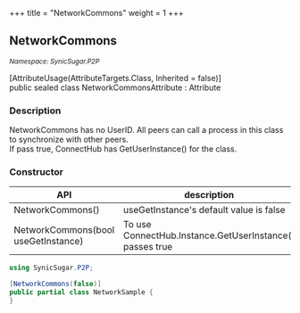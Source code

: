 +++
title = "NetworkCommons"
weight = 1
+++
## NetworkCommons
<small>*Namespace: SynicSugar.P2P* </small>

[AttributeUsage(AttributeTargets.Class,  Inherited = false)]<br>
public sealed class NetworkCommonsAttribute : Attribute


### Description
NetworkCommons has no UserID. All peers can call a process in this class to synchronize with other peers.<br>
If pass true, ConnectHub has GetUserInstance<T>() for the class.


### Constructor

| API | description |
|---|---|
| NetworkCommons()| useGetInstance's default value is false |
| NetworkCommons(bool useGetInstance) | To use ConnectHub.Instance.GetUserInstance<T>() passes true |


```cs
using SynicSugar.P2P;

[NetworkCommons(false)]
public partial class NetworkSample {
}
```